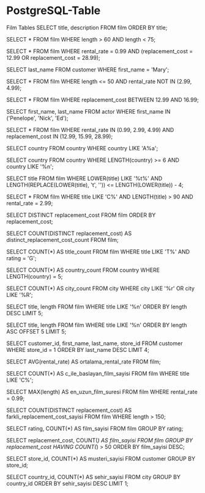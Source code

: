 # PostgreSQL-Table
Film Tables
SELECT title, description 
FROM film 
ORDER BY title;

SELECT * 
FROM film 
WHERE length > 60 AND length < 75;

SELECT * 
FROM film 
WHERE rental_rate = 0.99 
AND (replacement_cost = 12.99 OR replacement_cost = 28.99);

SELECT last_name 
FROM customer 
WHERE first_name = 'Mary';

SELECT * 
FROM film 
WHERE length <= 50 
AND rental_rate NOT IN (2.99, 4.99);


SELECT * 
FROM film 
WHERE replacement_cost BETWEEN 12.99 AND 16.99;


SELECT first_name, last_name 
FROM actor 
WHERE first_name IN ('Penelope', 'Nick', 'Ed');

SELECT * 
FROM film 
WHERE rental_rate IN (0.99, 2.99, 4.99) 
AND replacement_cost IN (12.99, 15.99, 28.99);

SELECT country
FROM country
WHERE country LIKE 'A%a';

SELECT country
FROM country
WHERE LENGTH(country) >= 6 AND country LIKE '%n';

SELECT title
FROM film
WHERE LOWER(title) LIKE '%t%' AND LENGTH(REPLACE(LOWER(title), 't', '')) <= LENGTH(LOWER(title)) - 4;

SELECT *
FROM film
WHERE title LIKE 'C%' AND LENGTH(title) > 90 AND rental_rate = 2.99;


SELECT DISTINCT replacement_cost
FROM film
ORDER BY replacement_cost;

SELECT COUNT(DISTINCT replacement_cost) AS distinct_replacement_cost_count
FROM film;

SELECT COUNT(*) AS title_count
FROM film
WHERE title LIKE 'T%' AND rating = 'G';

SELECT COUNT(*) AS country_count
FROM country
WHERE LENGTH(country) = 5;

SELECT COUNT(*) AS city_count
FROM city
WHERE city LIKE '%r' OR city LIKE '%R';

SELECT title, length 
FROM film 
WHERE title LIKE '%n' 
ORDER BY length DESC 
LIMIT 5;

SELECT title, length 
FROM film 
WHERE title LIKE '%n' 
ORDER BY length ASC 
OFFSET 5 LIMIT 5;

SELECT customer_id, first_name, last_name, store_id 
FROM customer 
WHERE store_id = 1 
ORDER BY last_name DESC 
LIMIT 4;

SELECT AVG(rental_rate) AS ortalama_rental_rate 
FROM film;

SELECT COUNT(*) AS c_ile_baslayan_film_sayisi 
FROM film 
WHERE title LIKE 'C%';

SELECT MAX(length) AS en_uzun_film_suresi 
FROM film 
WHERE rental_rate = 0.99;

SELECT COUNT(DISTINCT replacement_cost) AS farkli_replacement_cost_sayisi 
FROM film 
WHERE length > 150;

SELECT rating, COUNT(*) AS film_sayisi
FROM film
GROUP BY rating;

SELECT replacement_cost, COUNT(*) AS film_sayisi
FROM film
GROUP BY replacement_cost
HAVING COUNT(*) > 50
ORDER BY film_sayisi DESC;

SELECT store_id, COUNT(*) AS musteri_sayisi
FROM customer
GROUP BY store_id;

SELECT country_id, COUNT(*) AS sehir_sayisi
FROM city
GROUP BY country_id
ORDER BY sehir_sayisi DESC
LIMIT 1;


